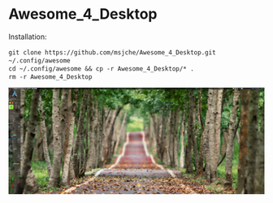 # Awesome_4_Desktop

Installation:

	git clone https://github.com/msjche/Awesome_4_Desktop.git ~/.config/awesome
	cd ~/.config/awesome && cp -r Awesome_4_Desktop/* .
	rm -r Awesome_4_Desktop

![Alt text](screenshot.png?raw=true "Title")
